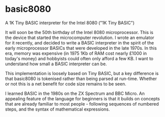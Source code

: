 # basic8080
A 1K Tiny BASIC interpreter for the Intel 8080 ("1K Tiny BASIC")

It will soon be the 50th birthday of the
Intel 8080 microprocessor. This is the
device that started the microcomputer
revolution. I wrote an emulator for it
recently, and decided to write a BASIC
interpreter in the spirit of the early
microprocessor BASICs that were developed
in the late 1970s. In this era, memory was
expensive (in 1975 1Kb of RAM cost nearly
£1000 in today's money) and hobbyists could
often only afford a few KB. I want to
understand how small a BASIC interpreter
can be.

This implementation is loosely based on
Tiny BASIC, but a key difference is that
basic8080 is tokenised rather than being
parsed at run-time. Whether or not this
is a net benefit for code size remains to
be seen.

I learned BASIC in the 1980s on the
ZX Spectrum and BBC Micro. An appealing
feature of the language for beginners is
that it builds on concepts that are already
familiar to most people - following
sequences of numbered steps, and the syntax
of mathematical expressions.

